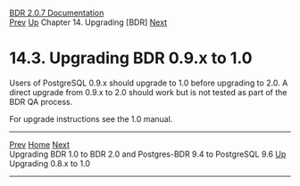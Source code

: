   [BDR 2.0.7 Documentation](README.md)                                                                                                                                                     
  [Prev](x4379.md "Upgrading BDR 1.0 to BDR 2.0 and Postgres-BDR 9.4 to PostgreSQL 9.6")   [Up](upgrade.md)    Chapter 14. Upgrading [BDR]    [Next](x4496.md "Upgrading 0.8.x to 1.0")  


# 14.3. Upgrading BDR 0.9.x to 1.0

Users of PostgreSQL 0.9.x should upgrade to 1.0 before upgrading to 2.0.
A direct upgrade from 0.9.x to 2.0 should work but is not tested as part
of the BDR QA process.

For upgrade instructions see the 1.0 manual.



  --------------------------------------------------------------------- ----------------------------------- -----------------------------------
  [Prev](x4379.md)                                      [Home](README.md)    [Next](x4496.md)  
  Upgrading BDR 1.0 to BDR 2.0 and Postgres-BDR 9.4 to PostgreSQL 9.6    [Up](upgrade.md)               Upgrading 0.8.x to 1.0
  --------------------------------------------------------------------- ----------------------------------- -----------------------------------
